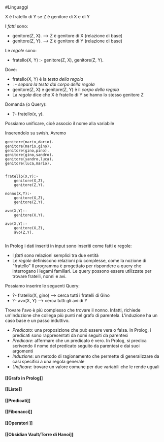 #Linguaggi 

X è fratello di Y se Z è genitore di X e di Y

I *fatti* sono:
- genitore(Z, X).  -->  Z è genitore di X (relazione di base)
- genitore(Z, Y).  -->  Z è genitore di Y (relazione di base)

Le *regole* sono:
- fratello(X, Y) :- genitore(Z, X), genitore(Z, Y).

Dove: 
- fratello(X, Y) è la *testa della regola*
- : - *separa la testa dal corpo della regola*
- genitore(Z, X) e genitore(Z, Y) è il *corpo della regola*
- La *regola* dice che X è fratello di Y se hanno lo stesso genitore Z


Domanda (o Query):
- ?- fratello(x, y).

Possiamo unificare, cioè associo il nome alla variabile

Inserendolo su swish. Avremo

```
genitore(mario,dario).
genitore(mario,gino).
genitore(gino,pino).
genitore(gino,sandro).
genitore(sandro,luca).
genitore(luca,mario).


fratello(X,Y):-
	genitore(X,Z),
	genitore(Z,Y).

nonno(X,Y):-
	genitore(X,Z),
	genitore(Z,Y).

avo(X,Y):-
	genitore(X,Y).

avo(X,Y):-
	genitore(X,Z),
	avo(Z,Y).
	
```

In Prolog i dati inseriti in input sono inseriti come fatti e regole:
- I *fatti* sono relazioni semplici tra due entità
- Le *regole* definiscono relazioni più complesse, come la nozione di "fratello"
Il programma è progettato per rispondere a query che interrogano i legami familiari.
Le query possono essere utilizzate per trovare fratelli, nonni e avi.

Possiamo inserire le seguenti Query:
- ?- fratello(X, gino) --> cerca tutti i fratelli di Gino
- ?- avo(X, Y) --> cerca tutti gli avi di Y

Trovare l'avo è più complesso che trovare il nonno. Infatti, richiede un'induzione che collega più punti nel grafo di parentela. L'induzione ha un caso base e un passo induttivo.

- *Predicato*: una proposizione che può essere vera o falsa. In Prolog, i predicati sono rappresentati da nomi seguiti da parentesi
- *Predicare*: affermare che un predicato è vero. In Prolog, si predica scrivendo il nome del predicato seguito da parentesi e dai suoi argomenti
- *Induzione*: un metodo di ragionamento che permette di generalizzare da casi specifici a una regola generale
- *Unificare*: trovare un valore comune per due variabili che le rende uguali


#### [[Grafo in Prolog]]

#### [[Liste]]

#### [[Predicati]]

#### [[Fibonacci]]

#### [[Operatori ]]

#### [[Obsidian Vault/Torre di Hanoi]]


